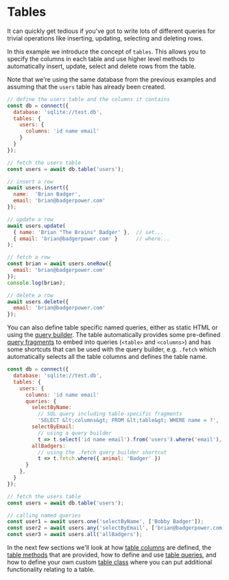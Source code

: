 # Tables

It can quickly get tedious if you've got to write lots of different
queries for trivial operations like inserting, updating, selecting
and deleting rows.

In this example we introduce the concept of `tables`.  This allows you
to specify the columns in each table and use higher level methods to
automatically insert, update, select and delete rows from the table.

Note that we're using the same database from the previous examples
and assuming that the `users` table has already been created.

```js
// define the users table and the columns it contains
const db = connect({
  database: 'sqlite://test.db',
  tables: {
    users: {
      columns: 'id name email'
    }
  }
});

// fetch the users table
const users = await db.table('users');

// insert a row
await users.insert({
  name:  'Brian Badger',
  email: 'brian@badgerpower.com'
});

// update a row
await users.update(
  { name: 'Brian "The Brains" Badger' },  // set...
  { email: 'brian@badgerpower.com' }      // where...
);

// fetch a row
const brian = await users.oneRow({
  email: 'brian@badgerpower.com'
});
console.log(brian);

// delete a row
await users.delete({
  email: 'brian@badgerpower.com'
});
```

You can also define table specific named queries, either as static HTML or
using the [query builder](manual/query_builder.html).  The table automatically
provides some pre-defined [query fragments](manual/query_fragments.html) to
embed into queries (`<table>` and `<columns>`) and has some shortcuts that
can be used with the query builder, e.g. `.fetch` which automatically selects
all the table columns and defines the table name.

```js
const db = connect({
  database: 'sqlite://test.db',
  tables: {
    users: {
      columns: 'id name email'
      queries: {
        selectByName:
          // SQL query including table-specific fragments
          'SELECT &lt;columns&gt; FROM &lt;table&gt; WHERE name = ?',
        selectByEmail:
          // using a query builder
          t => t.select('id name email').from('users').where('email'),
        allBadgers:
          // using the .fetch query builder shortcut
          t => t.fetch.where({ animal: 'Badger' })
      }
    },
  }
});

// fetch the users table
const users = await db.table('users');

// calling named queries
const user1 = await users.one('selectByName', ['Bobby Badger']);
const user2 = await users.any('selectByEmail', ['brian@badgerpower.com']);
const user3 = await users.all('allBadgers');
```

In the next few sections we'll look at how [table columns](manual/table_columns.html)
are defined, the [table methods](manual/table_methods.html) that are provided, how to
define and use [table queries](manual/table_queries.html), and how
to define your own custom [table class](manual/table_class.html) where you can put
additional functionality relating to a table.
